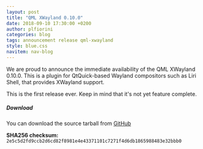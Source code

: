 ```yaml
---
layout: post
title: "QML XWayland 0.10.0"
date: 2018-09-10 17:30:00 +0200
author: plfiorini
categories: blog
tags: announcement release qml-xwayland
style: blue.css
navitem: nav-blog
---
```


We are proud to announce the immediate availability of the QML XWayland 0.10.0.
This is a plugin for QtQuick-based Wayland compositors such as Liri Shell, that
provides XWayland support.

This is the first release ever. Keep in mind that it's not yet feature complete.

##### Download

You can download the source tarball from [GitHub][tarball]

**SHA256 checksum:** `2e5c5d2fd9ccb2d6cd82f8981e4e43371101c7271f4d6db1865988483e32bbb0`


[tarball]: https://github.com/lirios/qml-xwayland/releases/download/v0.10.0/qml-xwayland-0.10.0.tar.xz
